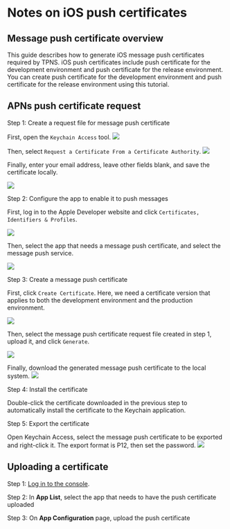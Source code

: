 # Notes on iOS push certificates


## Message push certificate overview
This guide describes how to generate iOS message push certificates required by TPNS.
iOS push certificates include push certificate for the development environment and push certificate for the release environment.
You can create push certificate for the development environment and push certificate for the release environment using this tutorial.



## APNs push certificate request

Step 1: Create a request file for message push certificate

First, open the ```Keychain Access``` tool.
![](https://main.qcloudimg.com/raw/a11ed45755c05b45d9c203fac7b11820.png)



 Then, select ```Request a Certificate From a Certificate Authority```.
 ![](https://main.qcloudimg.com/raw/5f1726f1e78b7b9cc512a4964dcbd1d9.png)

Finally, enter your email address, leave other fields blank, and save the certificate locally.

![](https://main.qcloudimg.com/raw/6f988ae446d4500e2843dc31aa5a4caf.png)

Step 2: Configure the app to enable it to push messages

First, log in to the Apple Developer website and click ```Certificates, Identifiers & Profiles```.

![](https://main.qcloudimg.com/raw/673951a14724416e2850718ee7ae3160.png)



Then, select the app that needs a message push certificate, and select the message push service.

![](https://main.qcloudimg.com/raw/1a08ca5cd0054873dc80cc03c9d3fd04.png)




Step 3: Create a message push certificate



First, click ```Create Certificate```. Here, we need a certificate version that applies to both the development environment and the production environment.

 ![](https://main.qcloudimg.com/raw/93cad1a9d1b22a47c7d4381035ab1390.png)


Then, select the message push certificate request file created in step 1, upload it, and click ```Generate```.

![](https://main.qcloudimg.com/raw/d494bdde10e37c3b3b3c2bf926bf4451.png)



Finally, download the generated message push certificate to the local system.
![](https://main.qcloudimg.com/raw/36c508ec62427edb06d0d171f87f5ac4.png)



Step 4: Install the certificate

Double-click the certificate downloaded in the previous step to automatically install the certificate to the Keychain application.



Step 5: Export the certificate



Open Keychain Access, select the message push certificate to be exported and right-click it. The export format is P12, then set the password.
![](https://main.qcloudimg.com/raw/c7eb856a4793e7e4a0297873ba0bc08e.png)



## Uploading a certificate

Step 1: [Log in to the console](https://console.cloud.tencent.com/tpns).

Step 2: In **App List**, select the app that needs to have the push certificate uploaded

Step 3: On **App Configuration** page, upload the push certificate

